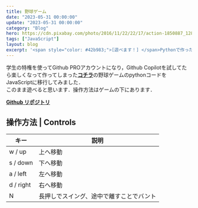 ```yaml
---
title: 野球ゲーム
date: "2023-05-31 00:00:00"
update: "2023-05-31 00:00:00"
category: "Blog"
hero: https://cdn.pixabay.com/photo/2016/11/22/22/17/action-1850887_1280.jpg
tags: ["JavaScript"]
layout: blog
excerpt: '<span style="color: #42b983;">[遊べます！] </span>Pythonで作った野球ゲームをJavaScriptに移植しました．'
---
```


学生の特権を使ってGithub PROアカウントになり，Github Copilotを試してたら楽しくなって作ってしまった<a href="https://github.com/Absolute-Value/BaseBallGame" target="_blank"><b>コチラ</b></a>の野球ゲームのpythonコードをJavaScriptに移行してみました．  
このまま遊べると思います．操作方法はゲームの下にあります．

<a href="https://github.com/Absolute-Value/BaseBallJS" target="_blank"><b>Github リポジトリ</b></a>

<head>
  <meta charset="utf-8">
    <style>
      #GameCanvas {
        margin: 1% 5%;
      }
    </style>
</head>

<script src="https://cdn.jsdelivr.net/npm/p5@1.6.0/lib/p5.js"></script>
<script src="https://absolute-value.github.io/BaseBallJS/js/main.js"></script>
<div id="GameCanvas"></div>

## 操作方法 | Controls

| キー | 説明 |
| --- | --- |
| w / up | 上へ移動 |
| s / down | 下へ移動 |
| a / left | 左へ移動 |
| d / right | 右へ移動 |
| N | 長押しでスイング、途中で離すことでバント |